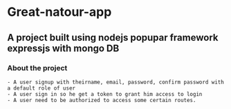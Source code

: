 # Great-natour-app

## A project built using nodejs popupar framework expressjs with mongo DB

### About the project

```The ***great-natour-app*** is an api built using express js and mongo DB with authentication and authorization.
- A user signup with theirname, email, password, confirm password with a default role of user
- A user sign in so he get a token to grant him access to login
- A user need to be authorized to access some certain routes.
```

